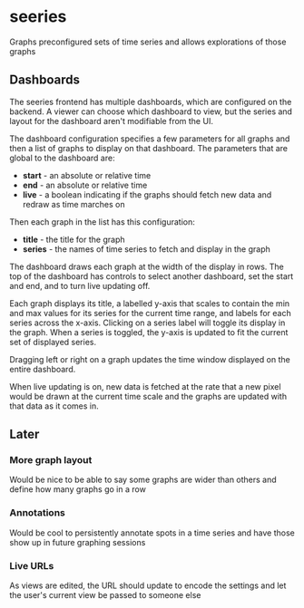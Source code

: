 # seeries
Graphs preconfigured sets of time series and allows explorations of those graphs

## Dashboards
The seeries frontend has multiple dashboards, which are configured on the backend. A viewer can choose which dashboard to view, but the series and layout for the dashboard aren't modifiable from the UI.

The dashboard configuration specifies a few parameters for all graphs and then a list of graphs to display on that dashboard. The parameters that are global to the dashboard are:
* **start** - an absolute or relative time
* **end** - an absolute or relative time
* **live** - a boolean indicating if the graphs should fetch new data and redraw as time marches on

Then each graph in the list has this configuration:
* **title** - the title for the graph
* **series** - the names of time series to fetch and display in the graph

The dashboard draws each graph at the width of the display in rows. The top of the dashboard has controls to select another dashboard, set the start and end, and to turn live updating off.

Each graph displays its title, a labelled y-axis that scales to contain the min and max values for its series for the current time range, and labels for each series across the x-axis. Clicking on a series label will toggle its display in the graph. When a series is toggled, the y-axis is updated to fit the current set of displayed series.

Dragging left or right on a graph updates the time window displayed on the entire dashboard.

When live updating is on, new data is fetched at the rate that a new pixel would be drawn at the current time scale and the graphs are updated with that data as it comes in.

## Later
### More graph layout
Would be nice to be able to say some graphs are wider than others and define how many graphs go in a row

### Annotations
Would be cool to persistently annotate spots in a time series and have those show up in future graphing sessions

### Live URLs
As views are edited, the URL should update to encode the settings and let the user's current view be passed to someone else
